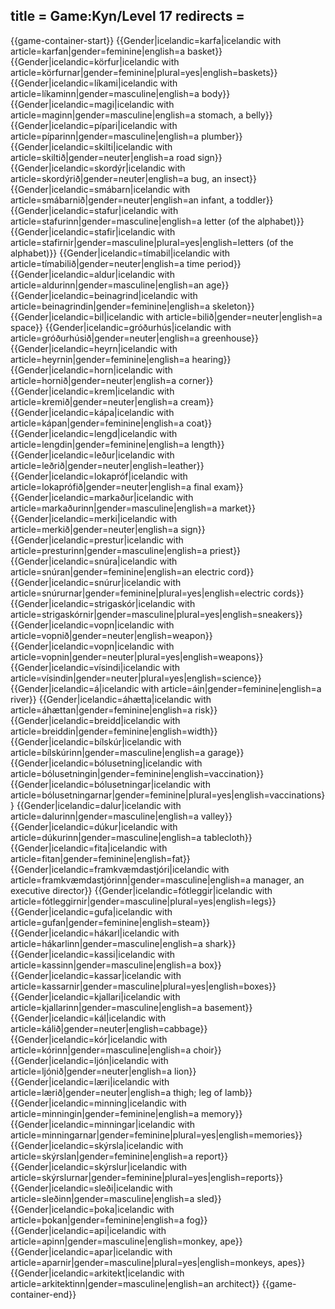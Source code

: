 title = Game:Kyn/Level 17
redirects =
---

{{game-container-start}}
{{Gender|icelandic=karfa|icelandic with article=karfan|gender=feminine|english=a basket}}
{{Gender|icelandic=körfur|icelandic with article=körfurnar|gender=feminine|plural=yes|english=baskets}}
{{Gender|icelandic=líkami|icelandic with article=líkaminn|gender=masculine|english=a body}}
{{Gender|icelandic=magi|icelandic with article=maginn|gender=masculine|english=a stomach, a belly}}
{{Gender|icelandic=pípari|icelandic with article=píparinn|gender=masculine|english=a plumber}}
{{Gender|icelandic=skilti|icelandic with article=skiltið|gender=neuter|english=a road sign}}
{{Gender|icelandic=skordýr|icelandic with article=skordýrið|gender=neuter|english=a bug, an insect}}
{{Gender|icelandic=smábarn|icelandic with article=smábarnið|gender=neuter|english=an infant, a toddler}}
{{Gender|icelandic=stafur|icelandic with article=stafurinn|gender=masculine|english=a letter (of the alphabet)}}
{{Gender|icelandic=stafir|icelandic with article=stafirnir|gender=masculine|plural=yes|english=letters (of the alphabet)}}
{{Gender|icelandic=tímabil|icelandic with article=tímabilið|gender=neuter|english=a time period}}
{{Gender|icelandic=aldur|icelandic with article=aldurinn|gender=masculine|english=an age}}
{{Gender|icelandic=beinagrind|icelandic with article=beinagrindin|gender=feminine|english=a skeleton}}
{{Gender|icelandic=bil|icelandic with article=bilið|gender=neuter|english=a space}}
{{Gender|icelandic=gróðurhús|icelandic with article=gróðurhúsið|gender=neuter|english=a greenhouse}}
{{Gender|icelandic=heyrn|icelandic with article=heyrnin|gender=feminine|english=a hearing}}
{{Gender|icelandic=horn|icelandic with article=hornið|gender=neuter|english=a corner}}
{{Gender|icelandic=krem|icelandic with article=kremið|gender=neuter|english=a cream}}
{{Gender|icelandic=kápa|icelandic with article=kápan|gender=feminine|english=a coat}}
{{Gender|icelandic=lengd|icelandic with article=lengdin|gender=feminine|english=a length}}
{{Gender|icelandic=leður|icelandic with article=leðrið|gender=neuter|english=leather}}
{{Gender|icelandic=lokapróf|icelandic with article=lokaprófið|gender=neuter|english=a final exam}}
{{Gender|icelandic=markaður|icelandic with article=markaðurinn|gender=masculine|english=a market}}
{{Gender|icelandic=merki|icelandic with article=merkið|gender=neuter|english=a sign}}
{{Gender|icelandic=prestur|icelandic with article=presturinn|gender=masculine|english=a priest}}
{{Gender|icelandic=snúra|icelandic with article=snúran|gender=feminine|english=an electric cord}}
{{Gender|icelandic=snúrur|icelandic with article=snúrurnar|gender=feminine|plural=yes|english=electric cords}}
{{Gender|icelandic=strigaskór|icelandic with article=strigaskórnir|gender=masculine|plural=yes|english=sneakers}}
{{Gender|icelandic=vopn|icelandic with article=vopnið|gender=neuter|english=weapon}}
{{Gender|icelandic=vopn|icelandic with article=vopnin|gender=neuter|plural=yes|english=weapons}}
{{Gender|icelandic=vísindi|icelandic with article=vísindin|gender=neuter|plural=yes|english=science}}
{{Gender|icelandic=á|icelandic with article=áin|gender=feminine|english=a river}}
{{Gender|icelandic=áhætta|icelandic with article=áhættan|gender=feminine|english=a risk}}
{{Gender|icelandic=breidd|icelandic with article=breiddin|gender=feminine|english=width}}
{{Gender|icelandic=bílskúr|icelandic with article=bílskúrinn|gender=masculine|english=a garage}}
{{Gender|icelandic=bólusetning|icelandic with article=bólusetningin|gender=feminine|english=vaccination}}
{{Gender|icelandic=bólusetningar|icelandic with article=bólusetningarnar|gender=feminine|plural=yes|english=vaccinations}}
{{Gender|icelandic=dalur|icelandic with article=dalurinn|gender=masculine|english=a valley}}
{{Gender|icelandic=dúkur|icelandic with article=dúkurinn|gender=masculine|english=a tablecloth}}
{{Gender|icelandic=fita|icelandic with article=fitan|gender=feminine|english=fat}}
{{Gender|icelandic=framkvæmdastjóri|icelandic with article=framkvæmdastjórinn|gender=masculine|english=a manager, an executive director}}
{{Gender|icelandic=fótleggir|icelandic with article=fótleggirnir|gender=masculine|plural=yes|english=legs}}
{{Gender|icelandic=gufa|icelandic with article=gufan|gender=feminine|english=steam}}
{{Gender|icelandic=hákarl|icelandic with article=hákarlinn|gender=masculine|english=a shark}}
{{Gender|icelandic=kassi|icelandic with article=kassinn|gender=masculine|english=a box}}
{{Gender|icelandic=kassar|icelandic with article=kassarnir|gender=masculine|plural=yes|english=boxes}}
{{Gender|icelandic=kjallari|icelandic with article=kjallarinn|gender=masculine|english=a basement}}
{{Gender|icelandic=kál|icelandic with article=kálið|gender=neuter|english=cabbage}}
{{Gender|icelandic=kór|icelandic with article=kórinn|gender=masculine|english=a choir}}
{{Gender|icelandic=ljón|icelandic with article=ljónið|gender=neuter|english=a lion}}
{{Gender|icelandic=læri|icelandic with article=lærið|gender=neuter|english=a thigh; leg of lamb}}
{{Gender|icelandic=minning|icelandic with article=minningin|gender=feminine|english=a memory}}
{{Gender|icelandic=minningar|icelandic with article=minningarnar|gender=feminine|plural=yes|english=memories}}
{{Gender|icelandic=skýrsla|icelandic with article=skýrslan|gender=feminine|english=a report}}
{{Gender|icelandic=skýrslur|icelandic with article=skýrslurnar|gender=feminine|plural=yes|english=reports}}
{{Gender|icelandic=sleði|icelandic with article=sleðinn|gender=masculine|english=a sled}}
{{Gender|icelandic=þoka|icelandic with article=þokan|gender=feminine|english=a fog}}
{{Gender|icelandic=api|icelandic with article=apinn|gender=masculine|english=monkey, ape}}
{{Gender|icelandic=apar|icelandic with article=aparnir|gender=masculine|plural=yes|english=monkeys, apes}}
{{Gender|icelandic=arkitekt|icelandic with article=arkitektinn|gender=masculine|english=an architect}}
{{game-container-end}}